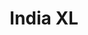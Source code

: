 ---
title: India XL
date: 
draft: false

# descripcion
description : Argollas tamaño xl en plata 925.

materials: Plata 925

color: 

dimensions: Diámetro 7.7cm

code: 01-11-0935

type: "Aros"

categories: []

price: $7.940,00

price_eftvo: $6.750,00

# Images
# first image will be shown in the product page
images:
  # - image: "images/path_to_image"
  # La ubicacion de las imagenes es imagenes/Aros/Aros.Argollas/01-11-0935-india-xl
  - image: "./images/aros/argollas/01-11-0935-india-xl_a.jpg"
  - image: "./images/aros/argollas/01-11-0935-india-xl_b.jpg"
  - image: "./images/aros/argollas/01-11-0935-india-xl_c.jpg"
---